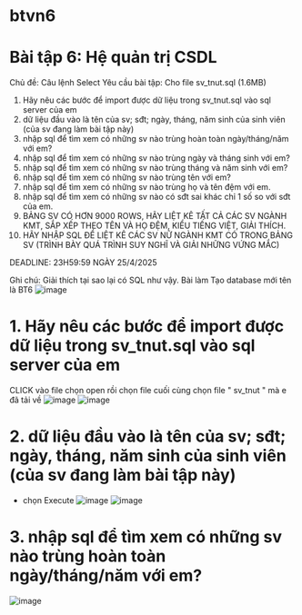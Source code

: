 # btvn6
# Bài tập 6: Hệ quản trị CSDL
Chủ đề: Câu lệnh Select
Yêu cầu bài tập: 
Cho file sv_tnut.sql (1.6MB)
1. Hãy nêu các bước để import được dữ liệu trong sv_tnut.sql vào sql server của em
2. dữ liệu đầu vào là tên của sv; sđt; ngày, tháng, năm sinh của sinh viên (của sv đang làm bài tập này)
3. nhập sql để tìm xem có những sv nào trùng hoàn toàn ngày/tháng/năm với em?
4. nhập sql để tìm xem có những sv nào trùng ngày và tháng sinh với em?
5. nhập sql để tìm xem có những sv nào trùng tháng và năm sinh với em?
6. nhập sql để tìm xem có những sv nào trùng tên với em?
7. nhập sql để tìm xem có những sv nào trùng họ và tên đệm với em.
8. nhập sql để tìm xem có những sv nào có sđt sai khác chỉ 1 số so với sđt của em.
9. BẢNG SV CÓ HƠN 9000 ROWS, HÃY LIỆT KÊ TẤT CẢ CÁC SV NGÀNH KMT, SẮP XẾP THEO TÊN VÀ HỌ ĐỆM, KIỂU TIẾNG  VIỆT, GIẢI THÍCH.
10. HÃY NHẬP SQL ĐỂ LIỆT KÊ CÁC SV NỮ NGÀNH KMT CÓ TRONG BẢNG SV (TRÌNH BÀY QUÁ TRÌNH SUY NGHĨ VÀ GIẢI NHỮNG VỨNG MẮC)

DEADLINE: 23H59:59 NGÀY 25/4/2025

Ghi chú: Giải thích tại sao lại có SQL như vậy.
                     Bài làm 
Tạo database mới tên là BT6
![image](https://github.com/user-attachments/assets/0111ab43-5375-4061-ad98-800e4da181c8)
# 1. Hãy nêu các bước để import được dữ liệu trong sv_tnut.sql vào sql server của em
CLICK vào file chọn open rồi chọn file cuối cùng chọn file " sv_tnut " mà e đã tải về
![image](https://github.com/user-attachments/assets/d4516c08-ad81-4879-8b5c-5e70eab7622b)
![image](https://github.com/user-attachments/assets/9f36a70a-d763-4754-8cd1-be7d15a1a66c)
# 2. dữ liệu đầu vào là tên của sv; sđt; ngày, tháng, năm sinh của sinh viên (của sv đang làm bài tập này)
- chọn Execute
![image](https://github.com/user-attachments/assets/71b0d88f-c87d-45b7-956e-fc562d99fd5e)
![image](https://github.com/user-attachments/assets/0f1479e2-b171-4174-be9c-23f44580a4a5)
# 3. nhập sql để tìm xem có những sv nào trùng hoàn toàn ngày/tháng/năm với em?
![image](https://github.com/user-attachments/assets/b2f412a9-6abc-4948-bfa0-4893885c65f3)
